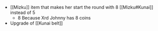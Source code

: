 - [[Mizku]] item that makes her start the round with 8 [[Mizku#Kunai]] instead of 5
	- 8 Because Xrd Johnny has 8 coins
- Upgrade of [[Kunai belt]]